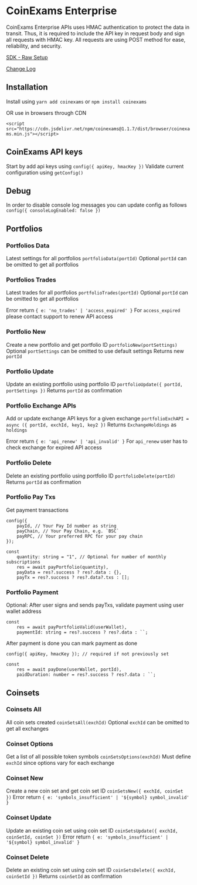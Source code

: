 # CoinExams Enterprise
CoinExams Enterprise APIs uses HMAC authentication to protect the data in transit. Thus, it is required to include the API key in request body and sign all requests with HMAC key. All requests are using POST method for ease, reliability, and security.

[SDK - Raw Setup](docs.md)

[Change Log](changes.md)

## Installation
Install using `yarn add coinexams` or `npm install coinexams` 

OR use in browsers through CDN

`<script src="https://cdn.jsdelivr.net/npm/coinexams@1.1.7/dist/browser/coinexams.min.js"></script>`

## CoinExams API keys
Start by add api keys using `config({ apiKey, hmacKey })`
Validate current configuration using `getConfig()`

## Debug
In order to disable console log messages you can update config as follows
`config({ consoleLogEnabled: false })`

## Portfolios
### Portfolios Data
Latest settings for all portfolios `portfolioData(portId)`
Optional `portId` can be omitted to get all portfolios

### Portfolios Trades
Latest trades for all portfolios `portfolioTrades(portId)`
Optional `portId` can be omitted to get all portfolios

Error return `{ e: 'no_trades' | 'access_expired' }`
For `access_expired` please contact support to renew API access

### Portfolio New
Create a new portfolio and get portfolio ID `portfolioNew(portSettings)`
Optional `portSettings` can be omitted to use default settings
Returns new `portId`

### Portfolio Update
Update an existing portfolio using portfolio ID `portfolioUpdate({ portId, portSettings })`
Returns `portId` as confirmation

### Portfolio Exchange APIs
Add or update exchange API keys for a given exchange
`portfolioExchAPI = async ({ portId, exchId, key1, key2 })`
Returns `ExchangeHoldings` as `holdings` 

Error return `{ e: 'api_renew' | 'api_invalid' }`
For `api_renew` user has to check exchange for expired API access

### Portfolio Delete
Delete an existing portfolio using portfolio ID `portfolioDelete(portId)`
Returns `portId` as confirmation

### Portfolio Pay Txs
Get payment transactions
```
config({
    payId, // Your Pay Id number as string
    payChain, // Your Pay Chain, e.g. `BSC`
    payRPC, // Your preferred RPC for your pay chain
});

const 
    quantity: string = "1", // Optional for number of monthly subscriptions
    res = await payPortfolio(quantity),
    payData = res?.success ? res?.data : {},
    payTx = res?.success ? res?.data?.txs : [];
```

### Portfolio Payment
Optional: After user signs and sends payTxs, validate payment using user wallet address
```
const 
    res = await payPortfolioValid(userWallet),
    paymentId: string = res?.success ? res?.data : ``;
```

After payment is done you can mark payment as done
```
config({ apiKey, hmacKey }); // required if not previously set

const 
    res = await payDone(userWallet, portId),
    paidDuration: number = res?.success ? res?.data : ``;
```

## Coinsets
### Coinsets All
All coin sets created `coinSetsAll(exchId)`
Optional `exchId` can be omitted to get all exchanges

### Coinset Options
Get a list of all possible token symbols `coinSetsOptions(exchId)`
Must define `exchId` since options vary for each exchange

### Coinset New
Create a new coin set and get coin set ID `coinSetsNew({ exchId, coinSet })`
Error return `{ e: 'symbols_insufficient' | '${symbol} symbol_invalid' }`

### Coinset Update
Update an existing coin set using coin set ID `coinSetsUpdate({ exchId, coinSetId, coinSet })`
Error return `{ e: 'symbols_insufficient' | '${symbol} symbol_invalid' }`

### Coinset Delete
Delete an existing coin set using coin set ID `coinSetsDelete({ exchId, coinSetId })`
Returns `coinSetId` as confirmation